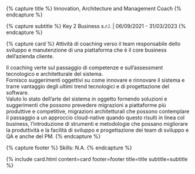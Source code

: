 ---
---

{% capture title %}
Innovation, Architecture and Management Coach
{% endcapture %}

{% capture subtitle %}
Key 2 Business s.r.l. | 06/09/2021 - 31/03/2023
{% endcapture %}

{% capture card %}
Attività di coaching verso il team responsabile dello sviluppo e manutenzione di una piattaforma che è il core business dell’azienda cliente.

Il coaching verte sul passaggio di competenze e sull’assessment tecnologico e architetturale del sistema.  
Fornisco suggerimenti oggettivi su come innovare e rinnovare il sistema e trarre vantaggio degli ultimi trend tecnologici e di progettazione del software.  
Valuto lo stato dell’arte del sistema in oggetto fornendo soluzioni e suggerimenti che possono prevedere migrazioni a piattaforme più produttive e competitive, migrazioni architetturali che possono contemplare il passaggio a un approccio cloud-native quando questo risulti in linea col business, l’introduzione di strumenti e metodologie che possano migliorare la produttività e la facilità di sviluppo e progettazione dei team di sviluppo e QA e anche del PM.
{% endcapture %}

{% capture footer %}
Skills: N.A.
{% endcapture %}

{% include card.html content=card footer=footer title=title subtitle=subtitle %}
